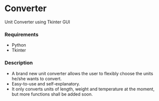 # Converter
Unit Converter using Tkinter GUI

### Requirements
* Python
* Tkinter

### Description
* A brand new unit converter allows the user to flexibly choose the units he/she wants to convert.
* Easy-to-use and self-explanatory.
* It only converts units of length, weight and temperature at the moment, but more functions shall be added soon.
